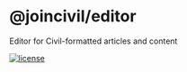 # @joincivil/editor

Editor for Civil-formatted articles and content

[![license](https://img.shields.io/badge/license-Apache%20v2.0-green.svg)](./LICENSE)

